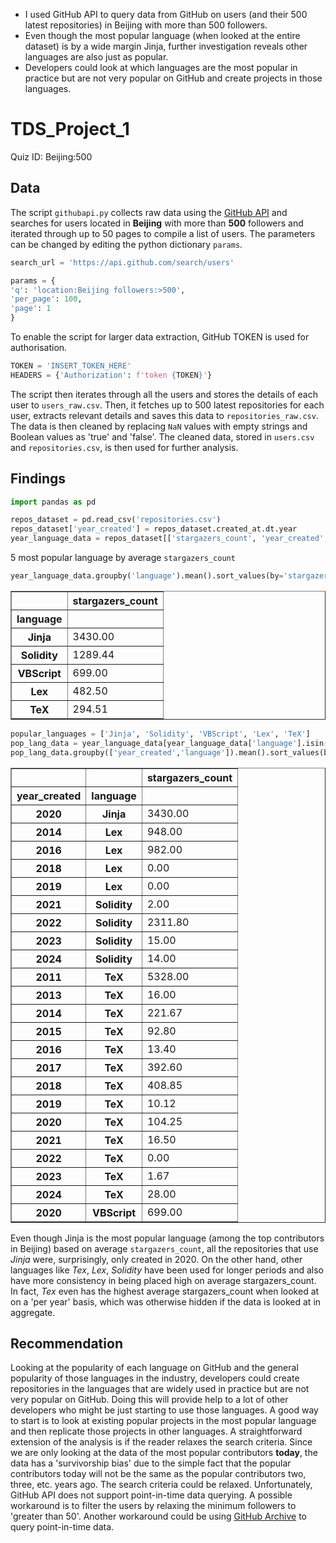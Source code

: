 - I used GitHub API to query data from GitHub on users (and their 500 latest repositories) in Beijing with more than 500 followers.
-	Even though the most popular language (when looked at the entire dataset) is by a wide margin Jinja, further investigation reveals other languages are also just as popular.
-	Developers could look at which languages are the most popular in practice but are not very popular on GitHub and create projects in those languages.

# TDS_Project_1
Quiz ID: Beijing:500
## Data
The script `githubapi.py` collects raw data using the [GitHub API](https://docs.github.com/en/rest?apiVersion=2022-11-28) and searches for users located in **Beijing** with more than **500** followers and iterated through up to 50 pages to compile a list of users. The parameters can be changed by editing the python dictionary `params`.
```python
search_url = 'https://api.github.com/search/users'

params = {
'q': 'location:Beijing followers:>500',
'per_page': 100,
'page': 1
}
```
To enable the script for larger data extraction, GitHub TOKEN is used for authorisation.
```python
TOKEN = 'INSERT_TOKEN_HERE'
HEADERS = {'Authorization': f'token {TOKEN}'}
```
The script then iterates through all the users and stores the details of each user to `users_raw.csv`. Then, it fetches up to 500 latest repositories for each user, extracts relevant details and saves this data to `repositories_raw.csv`. The data is then cleaned by replacing `NaN` values with empty strings and Boolean values as 'true' and 'false'. The cleaned data, stored in `users.csv` and `repositories.csv`, is then used for further analysis.

## Findings
```python
import pandas as pd

repos_dataset = pd.read_csv('repositories.csv')
repos_dataset['year_created'] = repos_dataset.created_at.dt.year
year_language_data = repos_dataset[['stargazers_count', 'year_created', 'language']]
```
5 most popular language by average `stargazers_count`
```python
year_language_data.groupby('language').mean().sort_values(by='stargazers_count', ascending=False)[:5][['stargazers_count']]
```
<table border="1" class="dataframe">
  <thead>
    <tr style="text-align: right;">
      <th></th>
      <th>stargazers_count</th>
    </tr>
    <tr>
      <th>language</th>
      <th></th>
    </tr>
  </thead>
  <tbody>
    <tr>
      <th>Jinja</th>
      <td>3430.00</td>
    </tr>
    <tr>
      <th>Solidity</th>
      <td>1289.44</td>
    </tr>
    <tr>
      <th>VBScript</th>
      <td>699.00</td>
    </tr>
    <tr>
      <th>Lex</th>
      <td>482.50</td>
    </tr>
    <tr>
      <th>TeX</th>
      <td>294.51</td>
    </tr>
  </tbody>
</table>

```python
popular_languages = ['Jinja', 'Solidity', 'VBScript', 'Lex', 'TeX']
pop_lang_data = year_language_data[year_language_data['language'].isin(popular_languages)]
pop_lang_data.groupby(['year_created','language']).mean().sort_values(by=['language', 'year_created'])
```

<table border="1" class="dataframe">
  <thead>
    <tr style="text-align: right;">
      <th></th>
      <th></th>
      <th>stargazers_count</th>
    </tr>
    <tr>
      <th>year_created</th>
      <th>language</th>
      <th></th>
    </tr>
  </thead>
  <tbody>
    <tr>
      <th>2020</th>
      <th>Jinja</th>
      <td>3430.00</td>
    </tr>
    <tr>
      <th>2014</th>
      <th>Lex</th>
      <td>948.00</td>
    </tr>
    <tr>
      <th>2016</th>
      <th>Lex</th>
      <td>982.00</td>
    </tr>
    <tr>
      <th>2018</th>
      <th>Lex</th>
      <td>0.00</td>
    </tr>
    <tr>
      <th>2019</th>
      <th>Lex</th>
      <td>0.00</td>
    </tr>
    <tr>
      <th>2021</th>
      <th>Solidity</th>
      <td>2.00</td>
    </tr>
    <tr>
      <th>2022</th>
      <th>Solidity</th>
      <td>2311.80</td>
    </tr>
    <tr>
      <th>2023</th>
      <th>Solidity</th>
      <td>15.00</td>
    </tr>
    <tr>
      <th>2024</th>
      <th>Solidity</th>
      <td>14.00</td>
    </tr>
    <tr>
      <th>2011</th>
      <th>TeX</th>
      <td>5328.00</td>
    </tr>
    <tr>
      <th>2013</th>
      <th>TeX</th>
      <td>16.00</td>
    </tr>
    <tr>
      <th>2014</th>
      <th>TeX</th>
      <td>221.67</td>
    </tr>
    <tr>
      <th>2015</th>
      <th>TeX</th>
      <td>92.80</td>
    </tr>
    <tr>
      <th>2016</th>
      <th>TeX</th>
      <td>13.40</td>
    </tr>
    <tr>
      <th>2017</th>
      <th>TeX</th>
      <td>392.60</td>
    </tr>
    <tr>
      <th>2018</th>
      <th>TeX</th>
      <td>408.85</td>
    </tr>
    <tr>
      <th>2019</th>
      <th>TeX</th>
      <td>10.12</td>
    </tr>
    <tr>
      <th>2020</th>
      <th>TeX</th>
      <td>104.25</td>
    </tr>
    <tr>
      <th>2021</th>
      <th>TeX</th>
      <td>16.50</td>
    </tr>
    <tr>
      <th>2022</th>
      <th>TeX</th>
      <td>0.00</td>
    </tr>
    <tr>
      <th>2023</th>
      <th>TeX</th>
      <td>1.67</td>
    </tr>
    <tr>
      <th>2024</th>
      <th>TeX</th>
      <td>28.00</td>
    </tr>
    <tr>
      <th>2020</th>
      <th>VBScript</th>
      <td>699.00</td>
    </tr>
  </tbody>
</table>

Even though Jinja is the most popular language (among the top contributors in Beijing) based on average `stargazers_count`, all the repositories that use *Jinja* were, surprisingly, only created in 2020. On the other hand, other languages like *Tex*, *Lex*, *Solidity* have been used for longer periods and also have more consistency in being placed high on average stargazers_count. In fact, *Tex* even has the highest average stargazers_count when looked at on a 'per year' basis, which was otherwise hidden if the data is looked at in aggregate.

## Recommendation
Looking at the popularity of each language on GitHub and the general popularity of those languages in the industry, developers could create repositories in the languages that are widely used in practice but are not very popular on GitHub. Doing this will provide help to a lot of other developers who might be just starting to use those languages. A good way to start is to look at existing popular projects in the most popular language and then replicate those projects in other languages.
A straightforward extension of the analysis is if the reader relaxes the search criteria. Since we are only looking at the data of the most popular contributors **today**, the data has a 'survivorship bias' due to the simple fact that the popular contributors today will not be the same as the popular contributors two, three, etc. years ago. The search criteria could be relaxed. Unfortunately, GitHub API does not support point-in-time data querying. A possible workaround is to filter the users by relaxing the minimum followers to 'greater than 50'. Another workaround could be using [GitHub Archive](https://www.gharchive.org/) to query point-in-time data.

